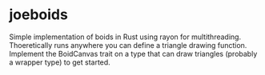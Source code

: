 # joeboids
Simple implementation of boids in Rust using rayon for multithreading. Thoeretically runs anywhere you can define a triangle drawing function.
Implement the BoidCanvas trait on a type that can draw triangles (probably a wrapper type) to get started.
